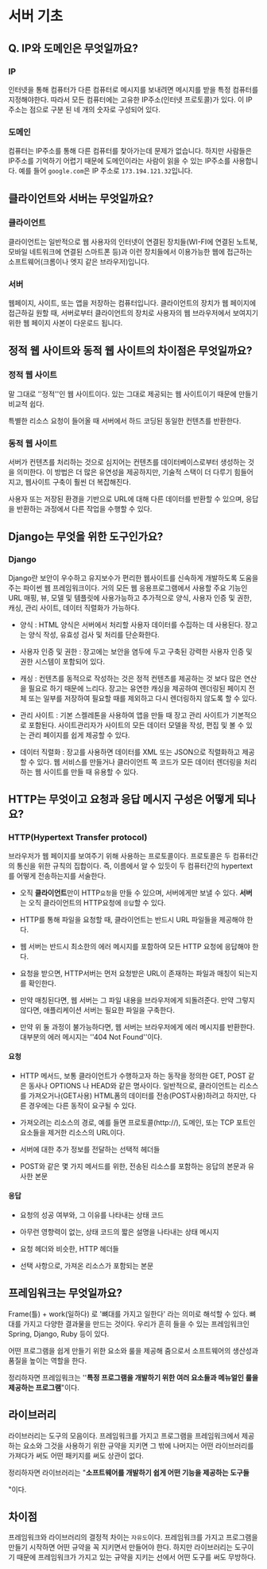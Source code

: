 # 서버 기초



## Q. IP와 도메인은 무엇일까요?

### IP

인터넷을 통해 컴퓨터가 다른 컴퓨터로 메시지를 보내려면 메시지를 받을 특정 컴퓨터를 지정해야한다. 따라서 모든 컴퓨터에는 고유한 IP주소(인터넷 프로토콜)가 있다. 이 IP주소는 점으로 구분 된 네 개의 숫자로 구성되어 있다.



### 도메인

컴퓨터는 IP주소를 통해 다른 컴퓨터를 찾아가는데 문제가 없습니다. 하지만 사람들은 IP주소를 기억하기 어렵기 때문에 도메인이라는 사람이 읽을 수 있는 IP주소를 사용합니다. 예를 들어 `google.com`은 IP 주소로 `173.194.121.32`입니다.





## 클라이언트와 서버는 무엇일까요?

### 클라이언트

클라이언트는 일반적으로 웹 사용자의 인터넷이 연결된 장치들(WI-FI에 연결된 노트북, 모바일 네트워크에 연결된 스마트폰 등)과 이런 장치들에서 이용가능한 웹에 접근하는 소프트웨어(크롬이나 엣지 같은 브라우저)입니다.



### 서버

웹페이지, 사이트, 또는 앱을 저장하는 컴퓨터입니다. 클라이언트의 장치가 웹 페이지에 접근하길 원할 때, 서버로부터 클라이언트의 장치로 사용자의 웹 브라우저에서 보여지기 위한 웹 페이지 사본이 다운로드 됩니다.





## 정적 웹 사이트와 동적 웹 사이트의 차이점은 무엇일까요?

### 정적 웹 사이트

말 그대로 ''정적''인 웹 사이트이다.  있는 그대로 제공되는 웹 사이트이기 때문에 만들기 비교적 쉽다. 

특별한 리소스 요청이 들어올 때 서버에서 하드 코딩된 동일한 컨텐츠를 반환한다.

### 동적 웹 사이트

서버가 컨텐츠를 처리하는 것으로 심지어는 컨텐츠를 데이터베이스로부터 생성하는 것을 의미한다. 이 방법은 더 많은 유연성을 제공하지만, 기술적 스택이 더 다루기 힘들어지고, 웹사이트 구축이 훨씬 더 복잡해진다.

사용자 또는 저장된 환경을 기반으로 URL에 대해 다른 데이터를 반환할 수 있으며, 응답을 반환하는 과정에서 다른 작업을 수행할 수 있다.



## Django는 무엇을 위한 도구인가요?

### Django

Django란 보안이 우수하고 유지보수가 편리한 웹사이트를 신속하게 개발하도록 도움을 주는 파이썬 웹 프레임워크이다. 거의 모든 웹 응용프로그램에서 사용할 주요 기능인 URL 매핑, 뷰, 모델 및 템플릿에 사용가능하고 추가적으로 양식, 사용자 인증 및 권한, 캐싱, 관리 사이트, 데이터 직렬화가 가능하다.



- 양식 : HTML 양식은 서버에서 처리할 사용자 데이터를 수집하는 데 사용된다. 장고는 양식 작성, 유효성 검사 및 처리를 단순화한다.

- 사용자 인증 및 권한 : 장고에는 보안을 염두에 두고 구축된 강력한 사용자 인증 및 권한 시스템이 포함되어 있다.

- 캐싱 : 컨텐츠를 동적으로 작성하는 것은 정적 컨텐츠를 제공하는 것 보다 많은 연산을 필요로 하기 때문에 느리다. 장고는 유연한 캐싱을 제공하여 렌더링된 페이지 전체 또는 일부를 저장하여 필요할 때를 제외하고 다시 렌더링하지 않도록 할 수 있다.

- 관리 사이트 : 기본 스켈레톤을 사용하여 앱을 만들 때 장고 관리 사이트가 기본적으로 포함된다. 사이트관리자가 사이트의 모든 데이터 모델을 작성, 편집 및 볼 수 있는 관리 페이지를 쉽게 제공할 수 있다.

- 데이터 직렬화 : 장고를 사용하면 데이터를 XML 또는 JSON으로 직렬화하고 제공할 수 있다. 웹 서비스를 만들거나 클라이언트 쪽 코드가 모든 데이터 렌더링을 처리하는 웹 사이트를 만들 때 유용할 수 있다.





## HTTP는 무엇이고 요청과 응답 메시지 구성은 어떻게 되나요?

### HTTP(Hypertext Transfer protocol)

브라우저가 웹 페이지를 보여주기 위해 사용하는 프로토콜이다. 프로토콜은 두 컴퓨터간의 통신을 위한 규칙의 집합이다. 즉, 이름에서 알 수 있듯이 두 컴퓨터간의 hypertext를 어떻게 전송하는지를 서술한다.





- 오직 **클라이언트**만이 HTTP`요청`을 만들 수 있으며, 서버에게만 보낼 수 있다. **서버**는 오직 클라이언트의 HTTP요청에 `응답`할 수 있다.

- HTTP를 통해 파일을 요청할 때, 클라이언트는 반드시 URL 파일들을 제공해야 한다.

- 웹 서버는 반드시 최소한의 에러 메시지를 포함하여 모든 HTTP 요청에 응답해야 한다.



- 요청을 받으면, HTTP서버는 먼저 요청받은 URL이 존재하는 파일과 매칭이 되는지를 확인한다.

- 만약 매칭된다면, 웹 서버는 그 파일 내용을 브라우저에게 되돌려준다. 만약 그렇지 않다면, 애플리케이션 서버는 필요한 파일을 구축한다.

- 만약 위 둘 과정이 불가능하다면, 웹 서버는 브라우저에게 에러 메시지를 반환한다. 대부분의 에러 메시지는 ''404 Not Found''이다.



#### 요청

- HTTP 메서드, 보통 클라이언트가 수행하고자 하는 동작을 정의한 GET, POST 같은 동사나 OPTIONS 나 HEAD와 같은 명사이다. 일반적으로, 클라이언트는 리소스를 가져오거나(GET사용) HTML폼의 데이터를 전송(POST사용)하려고 하지만, 다른 경우에는 다른 동작이 요구될 수 있다.

- 가져오려는 리소스의 경로, 예를 들면 프로토콜(http://), 도메인, 또는 TCP 포트인 요소들을 제거한 리소스의 URL이다.

- 서버에 대한 추가 정보를 전달하는 선택적 헤더들

- POST와 같은 몇 가지 메서드를 위한, 전송된 리소스를 포함하는 응답의 본문과 유사한 본문



#### 응답

- 요청의 성공 여부와, 그 이유를 나타내는 상태 코드

- 아무런 영향력이 없는, 상태 코드의 짧은 설명을 나타내는 상태 메시지

- 요청 헤더와 비슷한, HTTP 헤더들

- 선택 사항으로, 가져온 리소스가 포함되는 본문





## 프레임워크는 무엇일까요?

Frame(틀) + work(일하다) 로 '뼈대를 가지고 일한다' 라는 의미로 해석할 수 있다. 뼈대를 가지고 다양한 결과물을 만드는 것이다. 우리가 흔히 들을 수 있는 프레임워크인 Spring, Django, Ruby 등이 있다.

어떤 프로그램을 쉽게 만들기 위한 요소와 룰을 제공해 줌으로서 소프트웨어의 생산성과 품질을 높이는 역할을 한다.

정리하자면 프레임워크는 ''**특정 프로그램을 개발하기 위한 여러 요소들과 메뉴얼인 룰을 제공하는 프로그램**"이다.



## 라이브러리

라이브러리는 도구의 모음이다. 프레임워크를 가지고 프로그램을 프레임워크에서 제공하는 요소와 그것을 사용하기 위한 규약을 지키면 그 밖에 나머지는 어떤 라이브러리를 가져다가 써도 어떤 패키지를 써도 상관이 없다.

정리하자면 라이브러리는 "**소프트웨어를 개발하기 쉽게 어떤 기능을 제공하는 도구들**

"이다.



## 차이점

프레임워크와 라이브러리의 결정적 차이는 `자유도`이다. 프레임워크를 가지고 프로그램을 만들기 시작하면 어떤 규약을 꼭 지키면서 만들어야 한다. 하지만 라이브러리는 도구이기 때문에 프레임워크가 가지고 있는 규약을 지키는 선에서 어떤 도구를 써도 무방하다.



